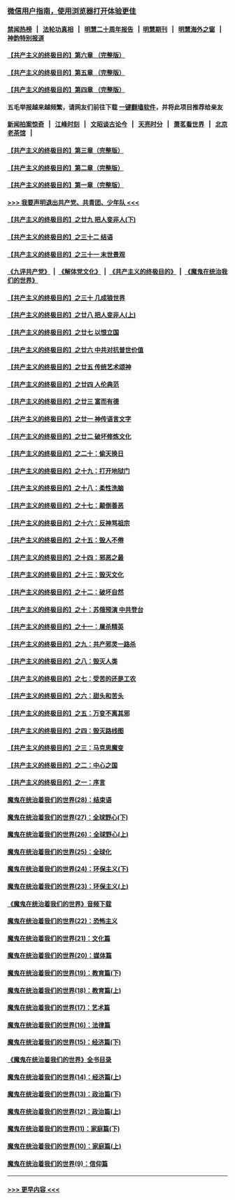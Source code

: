 ### [微信用户指南，使用浏览器打开体验更佳](https://github.com/gfw-breaker/banned-news1/blob/master/indexes/wechat-guide.md?t=0)
#### [禁闻热榜](热点新闻.md?t=0)  &nbsp;&nbsp;|&nbsp;&nbsp; [法轮功真相](https://github.com/gfw-breaker/truth/blob/master/README.md?t=0) &nbsp;&nbsp;|&nbsp;&nbsp; [明慧二十周年报告](https://github.com/gfw-breaker/mh-reports/blob/master/README.md?t=0) &nbsp;&nbsp;|&nbsp;&nbsp;[明慧期刊](https://github.com/gfw-breaker/mh-qikan) &nbsp;&nbsp;|&nbsp;&nbsp; [明慧海外之窗](https://github.com/gfw-breaker/mh-news/blob/master/README.md?t=0) &nbsp;&nbsp;|&nbsp;&nbsp; [神韵特别报道](https://github.com/gfw-breaker/mh-news/blob/master/shenyun.md?t=0)
#### [【共产主义的终极目的】第六章 （完整版）](../pages/nsc422/n11428913.md?t=02110355) 
#### [【共产主义的终极目的】第五章 （完整版）](../pages/nsc422/n11428912.md?t=02110355) 
#### [【共产主义的终极目的】第四章 （完整版）](../pages/nsc422/n11428907.md?t=02110355) 
#### 五毛举报越来越频繁，请网友们前往下载 [一键翻墙软件](https://github.com/gfw-breaker/ssr-accounts)，并将此项目推荐给亲友
#### [新闻拍案惊奇](https://github.com/gfw-breaker/banned-news1/blob/master/pages/link4.md) &nbsp;&nbsp;|&nbsp;&nbsp; [江峰时刻](https://github.com/gfw-breaker/banned-news1/blob/master/pages/link4.md) &nbsp;&nbsp;|&nbsp;&nbsp; [文昭谈古论今](https://github.com/gfw-breaker/banned-news1/blob/master/pages/link4.md) &nbsp;&nbsp;|&nbsp;&nbsp; [天亮时分](https://github.com/gfw-breaker/banned-news1/blob/master/pages/link4.md) &nbsp;&nbsp;|&nbsp;&nbsp; [萧茗看世界](https://github.com/gfw-breaker/banned-news1/blob/master/pages/link4.md) &nbsp;&nbsp;|&nbsp;&nbsp; [北京老茶馆](https://github.com/gfw-breaker/banned-news1/blob/master/pages/link4.md) &nbsp;&nbsp;|&nbsp;&nbsp; 
#### [【共产主义的终极目的】第三章（完整版）](../pages/nsc422/n11428848.md?t=02110355) 
#### [【共产主义的终极目的】第二章（完整版）](../pages/nsc422/n11428831.md?t=02110355) 
#### [【共产主义的终极目的】第一章（完整版）](../pages/nsc422/n11417651.md?t=02110355) 
#### [>>> 我要声明退出共产党、共青团、少年队 <<<](https://github.com/begood0513/goodnews/blob/master/quit/letter.md) 
#### [【共产主义的终极目的】之廿九 把人变非人(下)](../pages/nsc422/n11344140.md?t=02110355) 
#### [【共产主义的终极目的】之三十二 结语](../pages/nsc422/n11360535.md?t=02110355) 
#### [【共产主义的终极目的】之三十一 末世景观](../pages/nsc422/n11351129.md?t=02110355) 
#### [《九评共产党》](https://github.com/begood0513/9ping.md/blob/master/README.md) &nbsp;|&nbsp; [《解体党文化》](../../../../jtdwh.md/blob/master/README.md)  &nbsp;|&nbsp; [《共产主义的终极目的》](../../../../gczydzjmd.md/blob/master/README.md) &nbsp;|&nbsp; [《魔鬼在统治我们的世界》](../../../../mgztzwmdsj.md/blob/master/README.md) 
#### [【共产主义的终极目的】之三十 几成狼世界](../pages/nsc422/n11348280.md?t=02110355) 
#### [【共产主义的终极目的】之廿八 把人变非人(上)](../pages/nsc422/n11340492.md?t=02110355) 
#### [【共产主义的终极目的】之廿七 以恨立国](../pages/nsc422/n11336944.md?t=02110355) 
#### [【共产主义的终极目的】之廿六 中共对抗普世价值](../pages/nsc422/n11324785.md?t=02110355) 
#### [【共产主义的终极目的】之廿五 传统艺术颂神](../pages/nsc422/n11296396.md?t=02110355) 
#### [【共产主义的终极目的】之廿四 人伦典范](../pages/nsc422/n11296397.md?t=02110355) 
#### [【共产主义的终极目的】之廿三 富而有德](../pages/nsc422/n11283598.md?t=02110355) 
#### [【共产主义的终极目的】之廿一 神传语言文字](../pages/nsc422/n11263265.md?t=02110355) 
#### [【共产主义的终极目的】之廿二 破坏修炼文化](../pages/nsc422/n11245728.md?t=02110355) 
#### [【共产主义的终极目的】之二十：偷天换日](../pages/nsc422/n11238846.md?t=02110355) 
#### [【共产主义的终极目的】之十九：打开地狱门](../pages/nsc422/n11206376.md?t=02110355) 
#### [【共产主义的终极目的】之十八：柔性洗脑](../pages/nsc422/n11199994.md?t=02110355) 
#### [【共产主义的终极目的】之十七：颠倒善恶](../pages/nsc422/n11179782.md?t=02110355) 
#### [【共产主义的终极目的】之十六：反神骂祖宗](../pages/nsc422/n11166798.md?t=02110355) 
#### [【共产主义的终极目的】之十五：毁人不倦](../pages/nsc422/n11166792.md?t=02110355) 
#### [【共产主义的终极目的】之十四：邪恶之最](../pages/nsc422/n11150249.md?t=02110355) 
#### [【共产主义的终极目的】之十三：毁灭文化](../pages/nsc422/n11135227.md?t=02110355) 
#### [【共产主义的终极目的】之十二：破坏自然](../pages/nsc422/n11135214.md?t=02110355) 
#### [【共产主义的终极目的】之十：苏俄预演 中共登台](../pages/nsc422/n11118424.md?t=02110355) 
#### [【共产主义的终极目的】之十一：屠杀精英](../pages/nsc422/n11118442.md?t=02110355) 
#### [【共产主义的终极目的】之九：共产邪灵一路杀](../pages/nsc422/n11114139.md?t=02110355) 
#### [【共产主义的终极目的】之八：毁灭人类](../pages/nsc422/n11108503.md?t=02110355) 
#### [【共产主义的终极目的】之七：受苦的还是工农](../pages/nsc422/n11101809.md?t=02110355) 
#### [【共产主义的终极目的】之六：甜头和苦头](../pages/nsc422/n11096971.md?t=02110355) 
#### [【共产主义的终极目的】之五：万变不离其邪](../pages/nsc422/n11091285.md?t=02110355) 
#### [【共产主义的终极目的】之四：毁灭路线图](../pages/nsc422/n11086284.md?t=02110355) 
#### [【共产主义的终极目的】之三：马克思魔变](../pages/nsc422/n11061941.md?t=02110355) 
#### [【共产主义的终极目的】之二：中心之国](../pages/nsc422/n11047728.md?t=02110355) 
#### [【共产主义的终极目的】之一：序言](../pages/nsc422/n11086077.md?t=02110355) 
#### [魔鬼在统治着我们的世界(28)：结束语](../pages/nsc422/n10936246.md?t=02110355) 
#### [魔鬼在统治着我们的世界(27)：全球野心(下)](../pages/nsc422/n10928319.md?t=02110355) 
#### [魔鬼在统治着我们的世界(26)：全球野心(上)](../pages/nsc422/n10900318.md?t=02110355) 
#### [魔鬼在统治着我们的世界(25)：全球化](../pages/nsc422/n10788205.md?t=02110355) 
#### [魔鬼在统治着我们的世界(24)：环保主义(下)](../pages/nsc422/n10695307.md?t=02110355) 
#### [魔鬼在统治着我们的世界(23)：环保主义(上)](../pages/nsc422/n10688613.md?t=02110355) 
#### [《魔鬼在统治着我们的世界》音频下载](../pages/nsc422/n10635553.md?t=02110355) 
#### [魔鬼在统治着我们的世界(22)：恐怖主义](../pages/nsc422/n10614727.md?t=02110355) 
#### [魔鬼在统治着我们的世界(21)：文化篇](../pages/nsc422/n10597706.md?t=02110355) 
#### [魔鬼在统治着我们的世界(20)：媒体篇](../pages/nsc422/n10586579.md?t=02110355) 
#### [魔鬼在统治着我们的世界(19)：教育篇(下)](../pages/nsc422/n10564808.md?t=02110355) 
#### [魔鬼在统治着我们的世界(18)：教育篇(上)](../pages/nsc422/n10526970.md?t=02110355) 
#### [魔鬼在统治着我们的世界(17)：艺术篇](../pages/nsc422/n10499093.md?t=02110355) 
#### [魔鬼在统治着我们的世界(16)：法律篇](../pages/nsc422/n10485969.md?t=02110355) 
#### [魔鬼在统治着我们的世界(15)：经济篇(下)](../pages/nsc422/n10469975.md?t=02110355) 
#### [《魔鬼在统治着我们的世界》全书目录](../pages/nsc422/n10464261.md?t=02110355) 
#### [魔鬼在统治着我们的世界(14)：经济篇(上)](../pages/nsc422/n10457370.md?t=02110355) 
#### [魔鬼在统治着我们的世界(13)：政治篇(下)](../pages/nsc422/n10448270.md?t=02110355) 
#### [魔鬼在统治着我们的世界(12)：政治篇(上)](../pages/nsc422/n10444576.md?t=02110355) 
#### [魔鬼在统治着我们的世界(11)：家庭篇(下)](../pages/nsc422/n10440961.md?t=02110355) 
#### [魔鬼在统治着我们的世界(10)：家庭篇(上)](../pages/nsc422/n10435448.md?t=02110355) 
#### [魔鬼在统治着我们的世界(9)：信仰篇](../pages/nsc422/n10432159.md?t=02110355) 

----
#### [ >>> 更早内容 <<< ](../indexes/nsc422-earlier.md)
